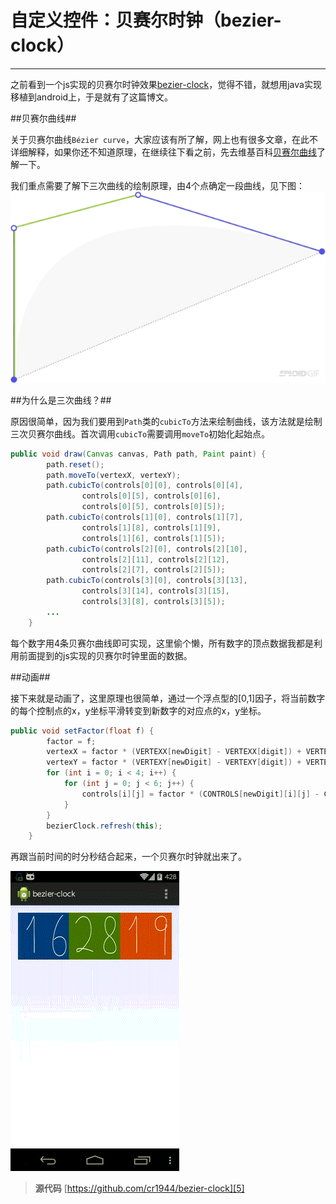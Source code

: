 # 自定义控件：贝赛尔时钟（bezier-clock）

---

之前看到一个js实现的贝赛尔时钟效果[bezier-clock][1]，觉得不错，就想用java实现移植到android上，于是就有了这篇博文。

##贝赛尔曲线##

关于贝赛尔曲线`Bézier curve`，大家应该有所了解，网上也有很多文章，在此不详细解释，如果你还不知道原理，在继续往下看之前，先去维基百科[贝赛尔曲线][2]了解一下。

我们重点需要了解下三次曲线的绘制原理，由4个点确定一段曲线，见下图：
![三次曲线][3]

##为什么是三次曲线？##

原因很简单，因为我们要用到`Path`类的`cubicTo`方法来绘制曲线，该方法就是绘制三次贝赛尔曲线。首次调用`cubicTo`需要调用`moveTo`初始化起始点。

```java
public void draw(Canvas canvas, Path path, Paint paint) {
        path.reset();
        path.moveTo(vertexX, vertexY);
        path.cubicTo(controls[0][0], controls[0][4],
                controls[0][5], controls[0][6],
                controls[0][5], controls[0][5]);
        path.cubicTo(controls[1][0], controls[1][7],
                controls[1][8], controls[1][9],
                controls[1][6], controls[1][5]);
        path.cubicTo(controls[2][0], controls[2][10],
                controls[2][11], controls[2][12],
                controls[2][7], controls[2][5]);
        path.cubicTo(controls[3][0], controls[3][13],
                controls[3][14], controls[3][15],
                controls[3][8], controls[3][5]);
        ...
    }
```

每个数字用4条贝赛尔曲线即可实现，这里偷个懒，所有数字的顶点数据我都是利用前面提到的js实现的贝赛尔时钟里面的数据。

##动画##

接下来就是动画了，这里原理也很简单，通过一个浮点型的[0,1]因子，将当前数字的每个控制点的x，y坐标平滑转变到新数字的对应点的x，y坐标。

```java
public void setFactor(float f) {
        factor = f;
        vertexX = factor * (VERTEXX[newDigit] - VERTEXX[digit]) + VERTEXX[digit];
        vertexY = factor * (VERTEXY[newDigit] - VERTEXY[digit]) + VERTEXY[digit];
        for (int i = 0; i < 4; i++) {
            for (int j = 0; j < 6; j++) {
                controls[i][j] = factor * (CONTROLS[newDigit][i][j] - CONTROLS[digit][i][j]) + CONTROLS[digit][i][j];
            }
        }
        bezierClock.refresh(this);
    }
```
再跟当前时间的时分秒结合起来，一个贝赛尔时钟就出来了。

![此处输入图片的描述][4]

>**源代码**
[https://github.com/cr1944/bezier-clock][5]


  [1]: http://jackf.net/bezier-clock/
  [2]: http://zh.wikipedia.org/wiki/%E8%B2%9D%E8%8C%B2%E6%9B%B2%E7%B7%9A
  [3]: https://github.com/cr1944/bezier-clock/raw/master/3.gif
  [4]: https://github.com/cr1944/bezier-clock/raw/master/2.gif
  [5]: https://github.com/cr1944/bezier-clock
